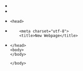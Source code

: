 - <!DOCTYPE html!>
- <html>
-     <head>
-         <meta charset="utf-8">
          <title>New Webpage</title>
-     </head>   
      <body>
      </body>

      </body>
</html>
